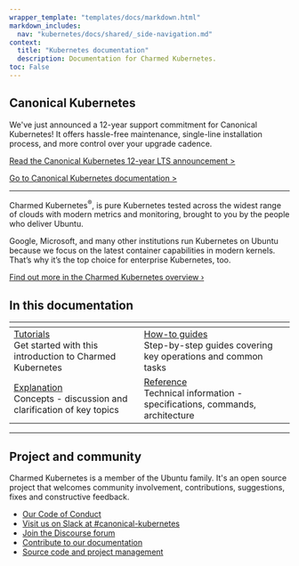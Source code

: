 ```yaml
---
wrapper_template: "templates/docs/markdown.html"
markdown_includes:
  nav: "kubernetes/docs/shared/_side-navigation.md"
context:
  title: "Kubernetes documentation"
  description: Documentation for Charmed Kubernetes.
toc: False
---
```


## Canonical Kubernetes

We've just announced a 12-year support commitment for Canonical Kubernetes! It offers hassle-free maintenance, single-line installation process, and more control over your upgrade cadence.

[Read the Canonical Kubernetes 12-year LTS announcement >](https://canonical.com/blog/12-year-lts-for-kubernetes)

[Go to Canonical Kubernetes documentation >](https://documentation.ubuntu.com/canonical-kubernetes)

---

Charmed Kubernetes<sup>&reg;</sup>, is pure Kubernetes tested across the widest range of clouds with modern metrics and monitoring, brought to you by the people who deliver Ubuntu.

Google, Microsoft, and many other institutions run Kubernetes on Ubuntu because we focus on the latest container capabilities in modern kernels. That’s why it’s the top choice for enterprise Kubernetes, too.

[Find out more in the Charmed Kubernetes overview&nbsp;&rsaquo;](../overview)

<img src="https://assets.ubuntu.com/v1/843c77b6-juju-at-a-glace.svg" style="float:right; margin-left: 2rem; border: 0" alt="">

## In this documentation

<div class="md-table">
<table>
<thead>
<tr>
<th></th>
<th></th>
</tr>
</thead>
<tbody>
<tr>
<td><a href="/kubernetes/docs/tutorials-index">Tutorials</a><br>  Get started with this introduction to Charmed Kubernetes <br></td>
<td><a href="/kubernetes/docs/how-to-index">How-to guides</a> <br> Step-by-step guides covering key operations and common tasks</td>
</tr>
<tr>
<td><a href="/kubernetes/docs/explanation-index">Explanation</a> <br> Concepts - discussion and clarification of key topics</td>
<td><a href="/kubernetes/docs/reference-index">Reference</a> <br> Technical information - specifications, commands, architecture</td>
</tr>
</tbody>
</table>
</div>

---

## Project and community

Charmed Kubernetes is a member of the Ubuntu family. It's an open source project that welcomes community involvement, contributions, suggestions, fixes and constructive feedback.

* [Our Code of Conduct](https://ubuntu.com/community/code-of-conduct)
* [Visit us on Slack at #canonical-kubernetes](https://slack.k8s.io/)
* [Join the Discourse forum](https://discuss.kubernetes.io/)
* [Contribute to our documentation](https://github.com/charmed-kubernetes/kubernetes-docs)
* [Source code and project management](https://github.com/charmed-kubernetes)


